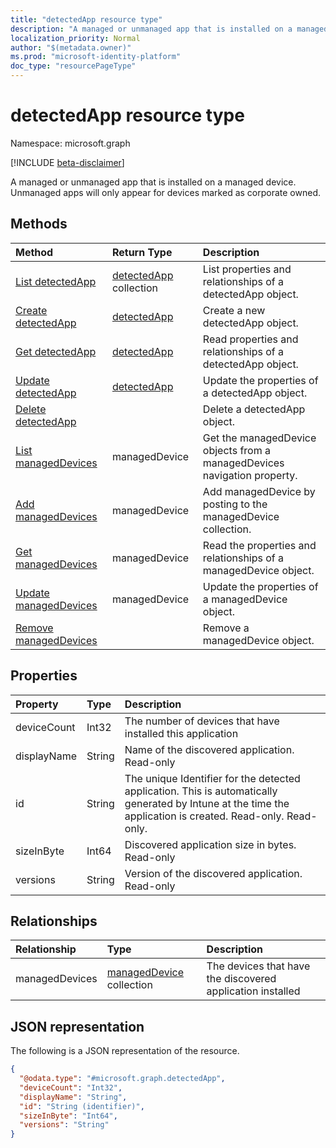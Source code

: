 ```yaml
---
title: "detectedApp resource type"
description: "A managed or unmanaged app that is installed on a managed device. Unmanaged apps will only appear for devices marked as corporate owned."
localization_priority: Normal
author: "$(metadata.owner)"
ms.prod: "microsoft-identity-platform"
doc_type: "resourcePageType"
---
```


# detectedApp resource type

Namespace: microsoft.graph

[!INCLUDE [beta-disclaimer](../../includes/beta-disclaimer.md)]

A managed or unmanaged app that is installed on a managed device. Unmanaged apps will only appear for devices marked as corporate owned.

## Methods

| Method                                                                      | Return Type                                     | Description                                                              |
| :-------------------------------------------------------------------------- | :---------------------------------------------- | :----------------------------------------------------------------------- |
| [List detectedApp](../api/intune-detectedapp-list.md)                       | [detectedApp](intune-detectedApp.md) collection | List properties and relationships of a detectedApp object.               |
| [Create detectedApp](../api/intune-detectedapp-create.md)                   | [detectedApp](intune-detectedApp.md)            | Create a new detectedApp object.                                         |
| [Get detectedApp](../api/intune-detectedapp-get.md)                         | [detectedApp](intune-detectedApp.md)            | Read properties and relationships of a detectedApp object.               |
| [Update detectedApp](../api/intune-detectedapp-update.md)                   | [detectedApp](intune-detectedApp.md)            | Update the properties of a detectedApp object.                           |
| [Delete detectedApp](../api/intune-detectedapp-delete.md)                   |                                                 | Delete a detectedApp object.                                             |
| [List managedDevices](../api/intune-detectedapp-list-manageddevices.md)     | managedDevice                                   | Get the managedDevice objects from a managedDevices navigation property. |
| [Add managedDevices](../api/intune-detectedapp-post-manageddevices.md)      | managedDevice                                   | Add managedDevice by posting to the managedDevice collection.            |
| [Get managedDevices](../api/intune-detectedapp-get-manageddevices.md)       | managedDevice                                   | Read the properties and relationships of a managedDevice object.         |
| [Update managedDevices](../api/intune-detectedapp-update-manageddevices.md) | managedDevice                                   | Update the properties of a managedDevice object.                         |
| [Remove managedDevices](../api/intune-detectedapp-delete-manageddevices.md) |                                                 | Remove a managedDevice object.                                           |

## Properties

| Property    | Type   | Description                                                                                                                                                 |
| :---------- | :----- | :---------------------------------------------------------------------------------------------------------------------------------------------------------- |
| deviceCount | Int32  | The number of devices that have installed this application                                                                                                  |
| displayName | String | Name of the discovered application. Read-only                                                                                                               |
| id          | String | The unique Identifier for the detected application. This is automatically generated by Intune at the time the application is created. Read-only. Read-only. |
| sizeInByte  | Int64  | Discovered application size in bytes. Read-only                                                                                                             |
| versions    | String | Version of the discovered application. Read-only                                                                                                            |

## Relationships

| Relationship   | Type                                                      | Description                                                |
| :------------- | :-------------------------------------------------------- | :--------------------------------------------------------- |
| managedDevices | [managedDevice](../resources/manageddevice.md) collection | The devices that have the discovered application installed |

## JSON representation

The following is a JSON representation of the resource.

<!-- {
  "blockType": "resource",
  "keyProperty": "id",
  "@odata.type": "microsoft.graph.detectedApp",
  "baseType": "microsoft.graph.entity",
  "openType": False
}
-->

```json
{
  "@odata.type": "#microsoft.graph.detectedApp",
  "deviceCount": "Int32",
  "displayName": "String",
  "id": "String (identifier)",
  "sizeInByte": "Int64",
  "versions": "String"
}
```